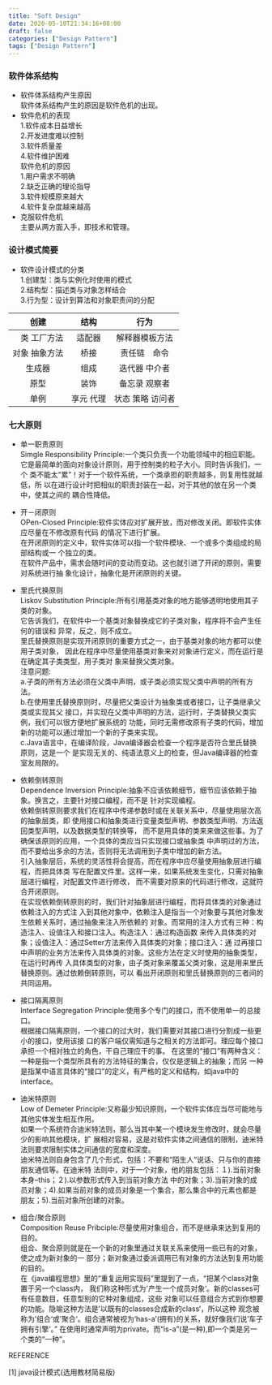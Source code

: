 ```yaml
---
title: "Soft Design"
date: 2020-05-10T21:34:16+08:00
draft: false
categories: ["Design Pattern"]
tags: ["Design Pattern"]
---
```


### 软件体系结构

* 软件体系结构产生原因  
    软件体系结构产生的原因是软件危机的出现。
*  软件危机的表现  
    1.软件成本日益增长  
    2.开发进度难以控制  
    3.软件质量差  
    4.软件维护困难  
    软件危机的原因  
    1.用户需求不明确  
    2.缺乏正确的理论指导  
    3.软件规模原来越大  
    4.软件复杂度越来越高  
* 克服软件危机  
    主要从两方面入手，即技术和管理。

### 设计模式简要

* 软件设计模式的分类  
    1.创建型：类与实例化时使用的模式  
    2.结构型：描述类与对象怎样结合  
    3.行为型：设计到算法和对象职责间的分配  

|	创建 	| 结构 	| 行为    |
|   :-:     |  :-:  |  :-:    |
|　类 工厂方法| 适配器| 解释器模板方法|
|对象 抽象方法| 桥接 |	责任链　命令|
|	生成器| 	 组成 |	迭代器 中介者|
|	原型 |	 装饰 |	备忘录 观察者|
|	单例 |	享元 代理| 状态 策略 访问者|

### 七大原则

* 单一职责原则  
    Simgle Responsibility Principle:一个类只负责一个功能领域中的相应职能。  
    它是最简单的面向对象设计原则，用于控制类的粒子大小。同时告诉我们，一个 类不能太“累”！对于一个软件系统，一个类承担的职责越多，则复用性就越低，所 以在进行设计时把相似的职责封装在一起，对于其他的放在另一个类中，使其之间的 耦合性降低。  

* 开－闭原则  
    OPen-Closed Principle:软件实体应对扩展开放，而对修改关闭。即软件实体应尽量在不修改原有代码 的情况下进行扩展。  
    在开闭原则的定义中，软件实体可以指一个软件模块、一个或多个类组成的局部结构或一 个独立的类。  
    在软件产品中，需求会随时间的变动而变动。这也就引进了开闭的原则，需要对系统进行抽 象化设计，抽象化是开闭原则的关键。  

* 里氏代换原则  
    Liskov Substitution Principle:所有引用基类对象的地方能够透明地使用其子类的对象。  
    它告诉我们，在软件中一个基类对象替换成它的子类对象，程序将不会产生任何的错误和 异常，反之，则不成立。  
    里氏替换原则是实现开闭原则的重要方式之一，由于基类对象的地方都可以使用子类对象， 因此在程序中尽量使用基类对象来对对象进行定义，而在运行是在确定其子类类型，用子类对 象来替换父类对象。  
    注意问题:  
    a.子类的所有方法必须在父类中声明，或子类必须实现父类中声明的所有方法。  
    b.在使用里氏替换原则时，尽量把父类设计为抽象类或者接口，让子类继承父类或实现其父 接口，并实现在父类中声明的方法，运行时，子类替换父类实例，我们可以很方便地扩展系统的 功能，同时无需修改原有子类的代码，增加新的功能可以通过增加一个新的子类来实现。  
    c.Java语言中，在编译阶段，Java编译器会检查一个程序是否符合里氏替换原则，这是一个 是实现无关的、纯语法意义上的检查，但Java编译器的检查室友局限的。  

* 依赖倒转原则  
    Dependence Inversion Principle:抽象不应该依赖细节，细节应该依赖于抽象。换言之，主要针对接口编程，而不是 针对实现编程。  
    依赖倒转原则要求我们在程序中传递参数时或在关联关系中，尽量使用层次高的抽象层类，即 使用接口和抽象类进行变量类型声明、参数类型声明、方法返回类型声明，以及数据类型的转换等， 而不是用具体的类来来做这些事。为了确保该原则的应用，一个具体的类应当只实现接口或抽象类 中声明过的方法，而不要给出多余的方法，否则将无法调用到子类中增加的新方法。  
    引入抽象层后，系统的灵活性将会提高，而在程序中应尽量使用抽象层进行编程，而把具体类 写在配置文件里。这样一来，如果系统发生变化，只需对抽象层进行编程，对配置文件进行修改， 而不需要对原来的代码进行修改，这就符合开闭原则。  
    在实现依赖倒转原则的时，我们针对抽象层进行编程，而将具体类的对象通过依赖注入的方式注 入到其他对象中，依赖注入是指当一个对象要与其他对象发生依赖关系时，通过抽象来注入所依赖的 对象。而常用的注入方式有三种：构造注入、设值注入和接口注入。构造注入：通过构造函数 来传入具体类的对象；设值注入：通过Setter方法来传入具体类的对象；接口注入：通 过再接口中声明的业务方法来传入具体类的对象。这些方法在定义时使用的抽象类型，在运行时再传 入具体类型的对象，由子类对象来覆盖父类对象，这是用来里氏替换原则。通过依赖倒转原则，可以 看出开闭原则和里氏替换原则的三者间的共同运用。  

* 接口隔离原则  
    Interface Segregation Principle:使用多个专门的接口，而不使用单一的总接口。  
    根据接口隔离原则，一个接口的过大时，我们需要对其接口进行分割成一些更小的接口，使用该接 口的客户端仅需知道与之相关的方法即可。理应每个接口承担一个相对独立的角色，干自己理应干的事。 在这里的“接口”有两种含义：一种是指一个类型所具有的方法特征的集合，仅仅是逻辑上的抽象；而另 一种是指某中语言具体的“接口”的定义，有严格的定义和结构，如java中的interface。  

* 迪米特原则  
    Low of Demeter Principle:又称最少知识原则，一个软件实体应当尽可能地与其他实体发生相互作用。  
    如果一个系统符合迪米特法则，那么当其中某一个模块发生修改时，就会尽量少的影响其他模块，扩 展相对容易，这是对软件实体之间通信的限制，迪米特法则要求限制实体之间通信的宽度和深度。  
    迪米特法则自身包含了几个形式，包括：不要和“陌生人”说话、只与你的直接朋友通信等。在迪米特 法则中，对于一个对象，他的朋友包括：１).当前对象本身–this；２).以参数形式传入到当前对象方法 中的对象；3).当前对象的成员对象；4).如果当前对象的成员对象是一个集合，那么集合中的元素也都是 朋友；5).当前对象所创建的对象。  

* 组合/聚合原则  
    Composition Reuse Pribciple:尽量使用对象组合，而不是继承来达到复用的目的。  
    组合、聚合原则就是在一个新的对象里通过关联关系来使用一些已有的对象，使之成为新对象的一 部分；新对象通过委派调用已有对象的方法达到复用功能的目的。  
    在《java编程思想》里的“重复运用实现码”里提到了一点，“把某个class对象置于另一个class内， 我们称这种形式为'产生一个成员对象‘。新的classes可有任意数目，任意型别的它种对象组成，这些 对象可以任意组合方式到你想要的功能。隐喻这种方法是’以既有的classes合成新的class‘，所以这种 观念被称为’组合‘或’聚合‘。组合通常被视为‘has-a’(拥有)的关系，就好像我们说’车子拥有引擎‘。” 在使用时通常声明为private。而“is-a”(是一种),即一个类是另一个类的“一种”。  

REFERENCE

[1] java设计模式(选用教材简易版)


